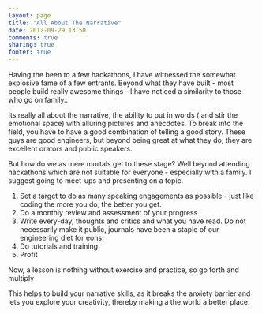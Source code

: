 ```yaml
---
layout: page
title: "All About The Narrative"
date: 2012-09-29 13:50
comments: true
sharing: true
footer: true
---
```


Having the been to a few hackathons, I have witnessed the somewhat explosive fame of a few entrants. Beyond what they have built - most people build really awesome things - I have noticed a similarity to those who go on family..

Its really all about the narrative, the ability to put in words ( and stir the emotional space) with alluring pictures and anecdotes. To break into the field, you have to have a good combination of telling a good story. These guys are good engineers, but beyond being great at what they do, they are excellent orators and public speakers.

But how do we as mere mortals get to these stage? Well beyond attending hackathons which are not suitable for everyone - especially with a family. I suggest going to meet-ups and presenting on a topic. 

1. Set a target to do as many speaking engagements as possible - just like coding the more you do, the better you get.
2. Do a monthly review and assessment of your progress
3. Write every-day, thoughts and critics and what you have read. Do not necessarily make it public, journals have been a staple of our engineering diet for eons.
4. Do tutorials and training
5. Profit

Now, a lesson is nothing without exercise and practice, so go forth and multiply

This helps to build your narrative skills, as it breaks the anxiety barrier and lets you explore your creativity, thereby making a the world a better place.